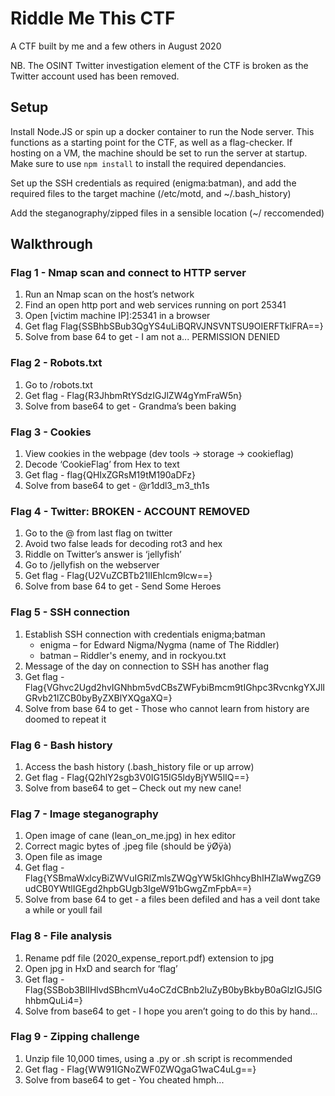 # Riddle Me This CTF
A CTF built by me and a few others in August 2020

NB. The OSINT Twitter investigation element of the CTF is broken as the Twitter account used has been removed.

## Setup
Install Node.JS or spin up a docker container to run the Node server. This functions as a starting point for the CTF, as well as a flag-checker. If hosting on a VM, the machine should be set to run the server at startup. Make sure to use `npm install` to install the required dependancies.

Set up the SSH credentials as required (enigma:batman), and add the required files to the target machine (/etc/motd, and ~/.bash_history)

Add the steganography/zipped files in a sensible location (~/ reccomended)

## Walkthrough
### Flag 1 - Nmap scan and connect to HTTP server
1.	Run an Nmap scan on the host’s network
2.	Find an open http port and web services running on port 25341
3.	Open [victim machine IP]:25341 in a browser
4.	Get flag Flag{SSBhbSBub3QgYS4uLiBQRVJNSVNTSU9OIERFTklFRA==}
5.	Solve from base 64 to get - I am not a... PERMISSION DENIED

### Flag 2 - Robots.txt
1.	Go to /robots.txt
2.	Get flag - Flag{R3JhbmRtYSdzIGJlZW4gYmFraW5n}
3.	Solve from base64 to get - Grandma’s been baking

### Flag 3 - Cookies
1.	View cookies in the webpage (dev tools -> storage -> cookieflag)
2.	Decode ‘CookieFlag’ from Hex to text
3.	Get flag - flag{QHIxZGRsM19tM190aDFz}
4.	Solve from base64 to get - @r1ddl3_m3_th1s

### Flag 4 - Twitter: BROKEN - ACCOUNT REMOVED
1.	Go to the @ from last flag on twitter
2.	Avoid two false leads for decoding rot3 and hex
3.	Riddle on Twitter’s answer is ‘jellyfish’
4.	Go to /jellyfish on the webserver
5.	Get flag - Flag{U2VuZCBTb21lIEhlcm9lcw==}
6.	Solve from base 64 to get - Send Some Heroes

### Flag 5 - SSH connection
1.	Establish SSH connection with credentials enigma;batman
    - enigma – for Edward Nigma/Nygma (name of The Riddler)
    - batman – Riddler's enemy, and in rockyou.txt
2.	Message of the day on connection to SSH has another flag
3.	Get flag - Flag{VGhvc2Ugd2hvIGNhbm5vdCBsZWFybiBmcm9tIGhpc3RvcnkgYXJlIGRvb21lZCB0byByZXBlYXQgaXQ=}
4.	Solve from base 64 to get - Those who cannot learn from history are doomed to repeat it

### Flag 6 - Bash history
1.	Access the bash history (.bash_history file or up arrow)
2.	Get flag - Flag{Q2hlY2sgb3V0IG15IG5ldyBjYW5lIQ==}
3.	Solve from base64 to get – Check out my new cane!

### Flag 7 - Image steganography
1.	Open image of cane (lean_on_me.jpg) in hex editor
2.	Correct magic bytes of .jpeg file (should be ÿØÿà)
3.	Open file as image
4.	Get flag - Flag{YSBmaWxlcyBiZWVuIGRlZmlsZWQgYW5kIGhhcyBhIHZlaWwgZG9udCB0YWtlIGEgd2hpbGUgb3IgeW91bGwgZmFpbA==}
5.	Solve from base 64 to get - a files been defiled and has a veil dont take a while or youll fail

### Flag 8 - File analysis
1.	Rename pdf file (2020_expense_report.pdf) extension to jpg
2.	Open jpg in HxD and search for ‘flag’
3.	Get flag - Flag{SSBob3BlIHlvdSBhcmVu4oCZdCBnb2luZyB0byBkbyB0aGlzIGJ5IGhhbmQuLi4=}
4.	Solve from base64 to get - I hope you aren’t going to do this by hand...

### Flag 9 - Zipping challenge
1.	Unzip file 10,000 times, using a .py or .sh script is recommended
2.	Get flag - Flag{WW91IGNoZWF0ZWQgaG1waC4uLg==}
3.	Solve from base64 to get - You cheated hmph...
